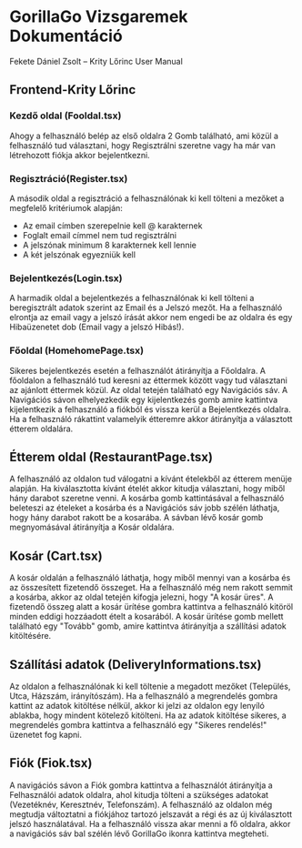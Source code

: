 # GorillaGo Vizsgaremek Dokumentáció
Fekete Dániel Zsolt – Krity Lőrinc
User Manual

## Frontend-Krity Lőrinc 

### Kezdő oldal (Fooldal.tsx)
Ahogy a felhasználó belép az első oldalra 2 Gomb található, ami közül a felhasználó tud választani, hogy Regisztrálni szeretne vagy ha már van létrehozott fiókja akkor bejelentkezni.

### Regisztráció(Register.tsx)
A második oldal a regisztráció a felhasználónak ki kell tölteni a mezőket a megfelelő kritériumok alapján:
- Az email címben szerepelnie kell @ karakternek
- Foglalt email címmel nem tud regisztrálni
- A jelszónak minimum 8 karakternek kell lennie
- A két jelszónak egyezniük kell

### Bejelentkezés(Login.tsx)
A harmadik oldal a bejelentkezés a felhasználónak ki kell tölteni a beregisztrált adatok szerint az Email és a Jelszó mezőt. Ha a felhasználó elrontja az email vagy a jelszó írását akkor nem engedi be az oldalra és egy Hibaüzenetet dob (Email vagy a jelszó Hibás!).

### Főoldal (HomehomePage.tsx)
Sikeres bejelentkezés esetén a felhasználót átirányítja a Főoldalra.
A főoldalon a felhasználó tud keresni az éttermek között vagy tud választani az ajánlott éttermek közül. Az oldal tetején található egy Navigációs sáv. A Navigációs sávon elhelyezkedik egy kijelentkezés gomb amire kattintva kijelentkezik a felhasználó a fiókból és vissza kerül a Bejelentkezés oldalra. Ha a felhasználó rákattint valamelyik étteremre akkor átirányítja a választott étterem oldalára.

## Étterem oldal (RestaurantPage.tsx)
A felhasználó az oldalon tud válogatni a kívánt ételekből az étterem menüje alapján.
Ha kiválasztotta kívánt ételét akkor kitudja választani, hogy miből hány darabot szeretne venni. A kosárba gomb kattintásával a felhasználó beleteszi az ételeket a kosárba és a Navigációs sáv jobb szélén láthatja, hogy hány darabot rakott be a kosarába. A sávban lévő kosár gomb megnyomásával átirányítja a Kosár oldalára.

## Kosár (Cart.tsx)
A kosár oldalán a felhasználó láthatja, hogy miből mennyi van a kosárba és az összesített fizetendő összeget. Ha a felhasználó még nem rakott semmit a kosárba, akkor az oldal tetején kifogja jelezni, hogy "A kosár üres". A fizetendő összeg alatt a kosár ürítése gombra kattintva a felhasználó kitöröl minden eddigi hozzáadott ételt a kosarából. A kosár ürítése gomb mellett található egy "Tovább" gomb, amire kattintva átirányítja a szállítási adatok kitöltésére.

## Szállítási adatok (DeliveryInformations.tsx)
Az oldalon a felhasználónak ki kell töltenie a megadott mezőket (Település, Utca, Házszám, irányítószám). Ha a felhasználó a megrendelés gombra kattint az adatok kitöltése nélkül, akkor ki jelzi az oldalon egy lenyíló ablakba, hogy mindent kötelező kitölteni. Ha az adatok kitöltése sikeres, a megrendelés gombra kattintva a felhasználó egy "Sikeres rendelés!" üzenetet fog kapni.

## Fiók (Fiok.tsx)
A navigációs sávon a Fiók gombra kattintva a felhasználót átirányítja a Felhasználói adatok oldalra, ahol kitudja tölteni a szükséges adatokat (Vezetéknév, Keresztnév, Telefonszám). A felhasználó az oldalon még megtudja változtatni a fiókjához tartozó jelszavát a régi és az új kiválasztott jelszó használatával. Ha a felhasználó vissza akar menni a fő oldalra, akkor a navigációs sáv bal szélén lévő GorillaGo ikonra kattintva megteheti.

